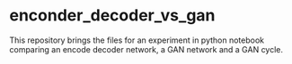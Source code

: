 # enconder_decoder_vs_gan
This repository brings the files for an experiment in python notebook comparing an encode decoder network, a GAN network and a GAN cycle.
